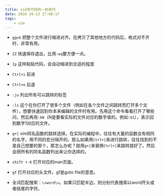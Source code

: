 ```yaml
---
title: vim写代码的一些技巧
date: 2016-10-23 17:08:17
tags:
	- vim
---
```

* `gg=G` 把整个文件进行缩进对齐。在拷贝了其他地方的代码后，格式对不齐时，非常有用。
* `ZZ` 快速保存退出，比用`:wq`要方便一点。
* `]p` 这样粘贴代码，会自动缩进到合适的程度
* `Ctrl+i` 前进
* `Ctrl+o` 后退
* `:ju` 列出所有可以跳转的标签
* `:ls` 这个在你打开了很多个文件（例如在各个文件之间跳转而打开多个文件），想要快速回到你本来编辑的文件时有用。先用这个命令看看打开了哪些问，然后再用`:bN`（N是要看实际的文件对应的数字值的。例如`:b1`），表示回到数字1对应的文件。

* `g+]` vim同名函数的跳转选择。在实际的编程中，往往有大量的函数会有相同的名字，用不同的宏分隔开的。那么如果用`Ctrl+]`来进行跳转，往往找到的不是自己想要的那个，那怎么办呢？就用`g+]`来替换`Ctrl+]`来跳转就好了。然后会把所有的同名函数列出来让你选择的。
* `shift + K` 打开对应的man页面。
* `gf` 打开对应的头文件。gf是goto file的意思。


* 全词匹配搜索：`\<word\>`。如果只匹配半边，则分别代表搜索以word开头或者结尾的字符。

